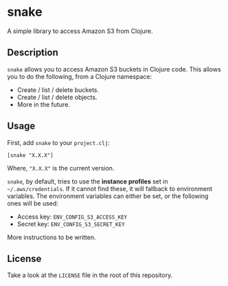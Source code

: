 # snake

A simple library to access Amazon S3 from Clojure.



## Description

`snake` allows you to access Amazon S3 buckets in Clojure code. This allows you to do the following, from a Clojure namespace:

- Create / list / delete buckets.
- Create / list / delete objects.
- More in the future.



## Usage

First, add `snake` to your `project.clj`:

`[snake "X.X.X"]`

Where, `"X.X.X"` is the current version.

`snake`, by default, tries to use the **instance profiles** set in `~/.aws/credentials`. If it cannot find these, it will fallback to environment variables. The environment variables can either be set, or the following ones will be used:

- Access key: `ENV_CONFIG_S3_ACCESS_KEY`
- Secret key: `ENV_CONFIG_S3_SECRET_KEY`



More instructions to be written.



## License

Take a look at the `LICENSE` file in the root of this repository.